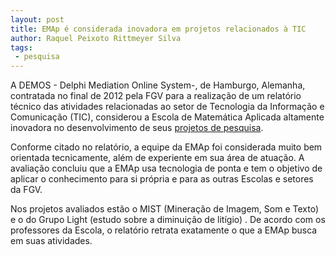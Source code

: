 ```yaml
---
layout: post
title: EMAp é considerada inovadora em projetos relacionados à TIC
author: Raquel Peixoto Rittmeyer Silva
tags:
 - pesquisa
---
```


A DEMOS - Delphi Mediation Online System-, de Hamburgo, Alemanha,
contratada no final de 2012 pela FGV para a realização de um relatório
técnico das atividades relacionadas ao setor de Tecnologia da
Informação e Comunicação (TIC), considerou a Escola de Matemática
Aplicada altamente inovadora no desenvolvimento de seus
[projetos de pesquisa](/research/pesquisa.html).

Conforme citado no relatório, a equipe da EMAp foi considerada muito
bem orientada tecnicamente, além de experiente em sua área de atuação.
A avaliação concluiu que a EMAp usa tecnologia de ponta e tem o
objetivo de aplicar o conhecimento para si própria e para as outras
Escolas e setores da FGV.

Nos projetos avaliados estão o MIST (Mineração de Imagem, Som e Texto)
e o do Grupo Light (estudo sobre a diminuição de litígio) . De acordo
com os professores da Escola, o relatório retrata exatamente o que a
EMAp busca em suas atividades.

